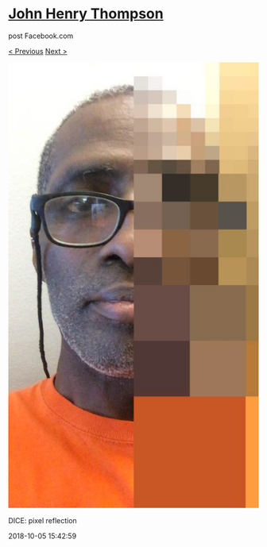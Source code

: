 # [John Henry Thompson](../README.md)
post Facebook.com

[< Previous](2018-10-08-5.md) [Next >](2018-10-05-2.md)

[![](../media/2018-10-05/Timeline-Photos-DICE-pixel-reflection.jpg)](../README.md)

DICE: pixel reflection

2018-10-05 15:42:59